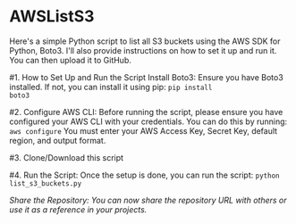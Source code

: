 # AWSListS3
Here's a simple Python script to list all S3 buckets using the AWS SDK for Python, Boto3. I'll also provide instructions on how to set it up and run it. You can then upload it to GitHub.

#1. How to Set Up and Run the Script
Install Boto3: Ensure you have Boto3 installed. If not, you can install it using pip:
<code>pip install boto3</code>

#2. Configure AWS CLI: Before running the script, please ensure you have configured your AWS CLI with your credentials. You can do this by running:
<code>aws configure</code>
You must enter your AWS Access Key, Secret Key, default region, and output format.

#3. Clone/Download this script 

#4. Run the Script: Once the setup is done, you can run the script:
<code>python list_s3_buckets.py</code>

<i>Share the Repository: You can now share the repository URL with others or use it as a reference in your projects.</i>


